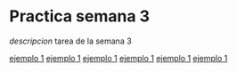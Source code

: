 # Practica semana 3

_descripcion_
tarea de la semana 3



[ejemplo 1]("https://manasesrivas.github.io/practicas-semana-3/practica-ejemplo-1/")
[ejemplo 1]("https://manasesrivas.github.io/practicas-semana-3/practica-ejemplo-2/")
[ejemplo 1]("https://manasesrivas.github.io/practicas-semana-3/practica/")
[ejemplo 1]("https://manasesrivas.github.io/practicas-semana-3/ejemploMarcadores/")
[ejemplo 1]("https://manasesrivas.github.io/practicas-semana-3/investigacionNavegadores/")
[ejemplo 1]("https://manasesrivas.github.io/practicas-semana-3/bookmark/")
